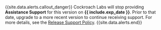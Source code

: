 {{site.data.alerts.callout_danger}}
Cockroach Labs will stop providing <strong>Assistance Support</strong> for this version on <strong>{{ include.exp_date }}</strong>. Prior to that date, upgrade to a more recent version to continue receiving support. For more details, see the <a href="https://www.cockroachlabs.com/docs/releases/release-support-policy.html">Release Support Policy</a>.
{{site.data.alerts.end}}
